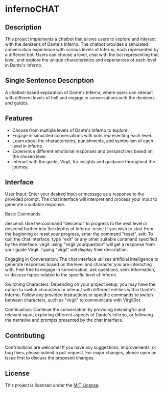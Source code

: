 # infernoCHAT
## Description
This project implements a chatbot that allows users to explore and interact with the denizens of Dante's Inferno. The chatbot provides a simulated conversation experience with various levels of Inferno, each represented by a different bot. Users can choose a level, chat with the bot representing that level, and explore the unique characteristics and experiences of each level in Dante's Inferno.

## Single Sentence Description
A chatbot-based exploration of Dante's Inferno, where users can interact with different levels of hell and engage in conversations with the denizens and guides.

## Features
- Choose from multiple levels of Dante's Inferno to explore.
- Engage in simulated conversations with bots representing each level.
- Learn about the characteristics, punishments, and symbolism of each level in Inferno.
- Experience different emotional responses and perspectives based on the chosen level.
- Interact with the guide, Virgil, for insights and guidance throughout the journey.

## Interface

User Input: Enter your desired input or message as a response to the provided prompt. The chat interface will interpret and process your input to generate a suitable response.

Basic Commands:

descend: Use the command "descend" to progress to the next level or descend further into the depths of Inferno.
reset: If you wish to start from the beginning or reset your progress, enter the command "reset".
exit: To quit the chat interface, type "exit" or any other suitable command specified by the interface.
virgil: using "virgil yourquestion" will get a response from your guide Virgil. Typing "virgil" will display their description.

Engaging in Conversation: The chat interface utilizes artificial intelligence to generate responses based on the level and character you are interacting with. Feel free to engage in conversation, ask questions, seek information, or discuss topics related to the specific level of Inferno.

Switching Characters: Depending on your project setup, you may have the option to switch characters or interact with different entities within Dante's Inferno. Follow any provided instructions or specific commands to switch between characters, such as "virgil" to communicate with VirgilBot.

Continuation: Continue the conversation by providing meaningful and relevant input, exploring different aspects of Dante's Inferno, or following the narrative and prompts presented by the chat interface.


## Contributing
Contributions are welcome! If you have any suggestions, improvements, or bug fixes, please submit a pull request. For major changes, please open an issue first to discuss the proposed changes.

## License
This project is licensed under the [MIT License](LICENSE).
